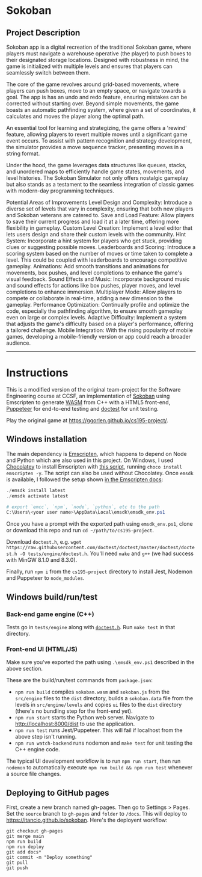 # Sokoban

## Project Description
Sokoban app is a digital recreation of the traditional Sokoban game, where players must navigate a warehouse operative (the player) to push boxes to their designated storage locations. Designed with robustness in mind, the game is initialized with multiple levels and ensures that players can seamlessly switch between them.


The core of the game revolves around grid-based movements, where players can push boxes, move to an empty space, or navigate towards a goal. The app is has an undo and redo feature, ensuring mistakes can be corrected without starting over. Beyond simple movements, the game boasts an automatic pathfinding system, where given a set of coordinates, it calculates and moves the player along the optimal path.


An essential tool for learning and strategizing, the game offers a 'rewind' feature, allowing players to revert multiple moves until a significant game event occurs. To assist with pattern recognition and strategy development, the simulator provides a move sequence tracker, presenting moves in a string format.

Under the hood, the game leverages data structures like queues, stacks, and unordered maps to efficiently handle game states, movements, and level histories. The Sokoban Simulator not only offers nostalgic gameplay but also stands as a testament to the seamless integration of classic games with modern-day programming techniques.

Potential Areas of Improvements
Level Design and Complexity: Introduce a diverse set of levels that vary in complexity, ensuring that both new players and Sokoban veterans are catered to.
Save and Load Feature: Allow players to save their current progress and load it at a later time, offering more flexibility in gameplay.
Custom Level Creation: Implement a level editor that lets users design and share their custom levels with the community.
Hint System: Incorporate a hint system for players who get stuck, providing clues or suggesting possible moves.
Leaderboards and Scoring: Introduce a scoring system based on the number of moves or time taken to complete a level. This could be coupled with leaderboards to encourage competitive gameplay.
Animations: Add smooth transitions and animations for movements, box pushes, and level completions to enhance the game's visual feedback.
Sound Effects and Music: Incorporate background music and sound effects for actions like box pushes, player moves, and level completions to enhance immersion.
Multiplayer Mode: Allow players to compete or collaborate in real-time, adding a new dimension to the gameplay.
Performance Optimization: Continually profile and optimize the code, especially the pathfinding algorithm, to ensure smooth gameplay even on large or complex levels.
Adaptive Difficulty: Implement a system that adjusts the game's difficulty based on a player's performance, offering a tailored challenge.
Mobile Integration: With the rising popularity of mobile games, developing a mobile-friendly version or app could reach a broader audience.



-----

# Instructions
This is a modified version of the original team-project for the Software Engineering course at CCSF, an implementation of [Sokoban](https://en.wikipedia.org/wiki/Sokoban) using Emscripten to generate [WASM](https://webassembly.org/) from C++ with a HTML5 front-end, [Puppeteer](https://github.com/puppeteer/puppeteer) for end-to-end testing and [doctest](https://github.com/doctest/doctest/) for unit testing.

Play the original game at <https://ggorlen.github.io/cs195-project/>.

## Windows installation
The main dependency is [Emscripten](https://emscripten.org/), which happens to depend on Node and Python which are also used in this project. On Windows, I used [Chocolatey](https://community.chocolatey.org/packages/emscripten) to install Emscripten with [this script](https://github.com/aminya/chocolatey-emscripten), running `choco install emscripten -y`. The script can also be used without Chocolatey. Once `emsdk` is available, I followed the setup shown [in the Emscripten docs](https://emscripten.org/docs/getting_started/downloads.html):

```powershell
./emsdk install latest
./emsdk activate latest

# export `emcc`, `npm`, `node`, `python`, etc to the path
C:\Users\<your user name>\AppData\Local\emsdk\emsdk_env.ps1
```

Once you have a prompt with the exported path using `emsdk_env.ps1`, clone or download this repo and run `cd ~/path/to/cs195-project`.

Download `doctest.h`, e.g. `wget https://raw.githubusercontent.com/doctest/doctest/master/doctest/doctest.h -O tests/engine/doctest.h`. You'll need `make` and `g++` (we had success with MinGW 8.1.0 and 8.3.0).

Finally, run `npm i` from the `cs195-project` directory to install Jest, Nodemon and Puppeteer to `node_modules`.

## Windows build/run/test

### Back-end game engine (C++)
Tests go in `tests/engine` along with [`doctest.h`](https://raw.githubusercontent.com/doctest/doctest/master/doctest/doctest.h). Run `make test` in that directory.

### Front-end UI (HTML/JS)
Make sure you've exported the path using `.\emsdk_env.ps1` described in the above section.

These are the build/run/test commands from `package.json`:
- `npm run build` compiles `sokoban.wasm` and `sokoban.js` from the `src/engine` files to the `dist` directory, builds a `sokoban.data` file from the levels in `src/engine/levels` and copies `ui` files to the `dist` directory (there's no bundling step for the front-end yet).
- `npm run start` starts the Python web server. Navigate to <http://localhost:8000/dist> to use the application.
- `npm run test` runs Jest/Puppeteer. This will fail if localhost from the above step isn't running.
- `npm run watch-backend` runs nodemon and `make test` for unit testing the C++ engine code.

The typical UI development workflow is to run `npm run start`, then run `nodemon` to automatically execute `npm run build && npm run test` whenever a source file changes.

## Deploying to GitHub pages
First, create a new branch named gh-pages. Then go to Settings > Pages. Set the `source` branch to `gh-pages` and `folder` to `/docs`.
This will deploy to <https://itancio.github.io/sokoban>. Here's the deployent workflow:

```
git checkout gh-pages
git merge main
npm run build
npm run deploy
git add docs*
git commit -m "Deploy something"
git pull
git push
```
